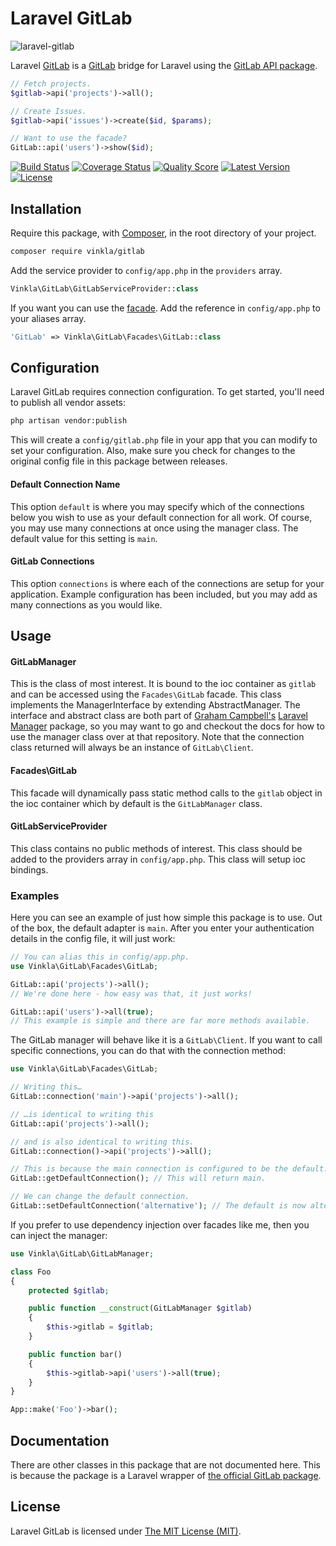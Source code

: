 Laravel GitLab
==============

![laravel-gitlab](https://cloud.githubusercontent.com/assets/499192/7440610/e030579c-f0bf-11e4-8c78-fdf74626de2b.png)

Laravel [GitLab](https://gitlab.com/) is a [GitLab](https://gitlab.com/) bridge for Laravel using the [GitLab API package](https://github.com/m4tthumphrey/php-gitlab-api).

```php
// Fetch projects.
$gitlab->api('projects')->all();

// Create Issues.
$gitlab->api('issues')->create($id, $params);

// Want to use the facade?
GitLab::api('users')->show($id);
```

[![Build Status](https://img.shields.io/travis/vinkla/gitlab/master.svg?style=flat)](https://travis-ci.org/vinkla/gitlab)
[![Coverage Status](https://img.shields.io/scrutinizer/coverage/g/vinkla/gitlab.svg?style=flat)](https://scrutinizer-ci.com/g/vinkla/gitlab/code-structure)
[![Quality Score](https://img.shields.io/scrutinizer/g/vinkla/gitlab.svg?style=flat)](https://scrutinizer-ci.com/g/vinkla/gitlab)
[![Latest Version](https://img.shields.io/github/release/vinkla/gitlab.svg?style=flat)](https://github.com/vinkla/gitlab/releases)
[![License](https://img.shields.io/packagist/l/vinkla/gitlab.svg?style=flat)](https://packagist.org/packages/vinkla/gitlab)

## Installation
Require this package, with [Composer](https://getcomposer.org/), in the root directory of your project.

```bash
composer require vinkla/gitlab
```

Add the service provider to `config/app.php` in the `providers` array.

```php
Vinkla\GitLab\GitLabServiceProvider::class
```

If you want you can use the [facade](http://laravel.com/docs/facades). Add the reference in `config/app.php` to your aliases array.

```php
'GitLab' => Vinkla\GitLab\Facades\GitLab::class
```

## Configuration

Laravel GitLab requires connection configuration. To get started, you'll need to publish all vendor assets:

```bash
php artisan vendor:publish
```

This will create a `config/gitlab.php` file in your app that you can modify to set your configuration. Also, make sure you check for changes to the original config file in this package between releases.

#### Default Connection Name

This option `default` is where you may specify which of the connections below you wish to use as your default connection for all work. Of course, you may use many connections at once using the manager class. The default value for this setting is `main`.

#### GitLab Connections

This option `connections` is where each of the connections are setup for your application. Example configuration has been included, but you may add as many connections as you would like.

## Usage

#### GitLabManager

This is the class of most interest. It is bound to the ioc container as `gitlab` and can be accessed using the `Facades\GitLab` facade. This class implements the ManagerInterface by extending AbstractManager. The interface and abstract class are both part of [Graham Campbell's](https://github.com/GrahamCampbell) [Laravel Manager](https://github.com/GrahamCampbell/Laravel-Manager) package, so you may want to go and checkout the docs for how to use the manager class over at that repository. Note that the connection class returned will always be an instance of `GitLab\Client`.

#### Facades\GitLab

This facade will dynamically pass static method calls to the `gitlab` object in the ioc container which by default is the `GitLabManager` class.

#### GitLabServiceProvider

This class contains no public methods of interest. This class should be added to the providers array in `config/app.php`. This class will setup ioc bindings.

### Examples
Here you can see an example of just how simple this package is to use. Out of the box, the default adapter is `main`. After you enter your authentication details in the config file, it will just work:

```php
// You can alias this in config/app.php.
use Vinkla\GitLab\Facades\GitLab;

GitLab::api('projects')->all();
// We're done here - how easy was that, it just works!

GitLab::api('users')->all(true);
// This example is simple and there are far more methods available.
```

The GitLab manager will behave like it is a `GitLab\Client`. If you want to call specific connections, you can do that with the connection method:

```php
use Vinkla\GitLab\Facades\GitLab;

// Writing this…
GitLab::connection('main')->api('projects')->all();

// …is identical to writing this
GitLab::api('projects')->all();

// and is also identical to writing this.
GitLab::connection()->api('projects')->all();

// This is because the main connection is configured to be the default.
GitLab::getDefaultConnection(); // This will return main.

// We can change the default connection.
GitLab::setDefaultConnection('alternative'); // The default is now alternative.
```

If you prefer to use dependency injection over facades like me, then you can inject the manager:

```php
use Vinkla\GitLab\GitLabManager;

class Foo
{
	protected $gitlab;

	public function __construct(GitLabManager $gitlab)
	{
		$this->gitlab = $gitlab;
	}

	public function bar()
	{
		$this->gitlab->api('users')->all(true);
	}
}

App::make('Foo')->bar();
```

## Documentation
There are other classes in this package that are not documented here. This is because the package is a Laravel wrapper of [the official GitLab package](https://github.com/m4tthumphrey/php-gitlab-api).

## License

Laravel GitLab is licensed under [The MIT License (MIT)](LICENSE).
